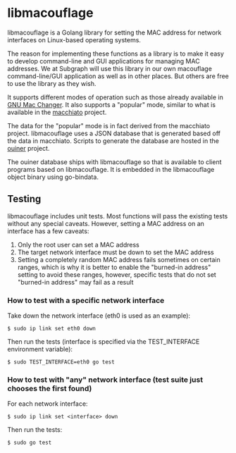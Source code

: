 # libmacouflage

libmacouflage is a Golang library for setting the MAC address for network
interfaces on Linux-based operating systems.

The reason for implementing these functions as a library is to make it easy
to develop command-line and GUI applications for managing MAC addresses.
We at Subgraph will use this library in our own macouflage command-line/GUI
application as well as in other places. But others are free to use the library
as they wish.

It supports different modes of operation such as those already available in
[GNU Mac Changer](https://github.com/alobbs/macchanger). It also supports a
"popular" mode, similar to what is available in the
[macchiato](https://github.com/EtiennePerot/macchiato) project.

The data for the "popular" mode is in fact derived from the macchiato project.
libmacouflage uses a JSON database that is generated based off the data in
macchiato. Scripts to generate the database are hosted in the
[ouiner](https://github.com/mckinney-subgraph/ouiner) project.

The ouiner database ships with libmacouflage so that is available to client
programs based on libmacouflage. It is embedded in the libmacouflage object
binary using go-bindata.

## Testing

libmacouflage includes unit tests. Most functions will pass the existing tests
without any special caveats. However, setting a MAC address on an interface has
a few caveats:

1. Only the root user can set a MAC address
2. The target network interface must be down to set the MAC address
3. Setting a completely random MAC address fails sometimes on certain ranges,
which is why it is better to enable the "burned-in address" setting to avoid
these ranges, however, specific tests that do not set "burned-in address" may
fail as a result

### How to test with a specific network interface

Take down the network interface (eth0 is used as an example):
```
$ sudo ip link set eth0 down
```

Then run the tests (interface is specified via the TEST_INTERFACE environment
variable):
```
$ sudo TEST_INTERFACE=eth0 go test
```

### How to test with "any" network interface (test suite just chooses the first found)

For each network interface:
```
$ sudo ip link set <interface> down
```

Then run the tests:
```
$ sudo go test
```

